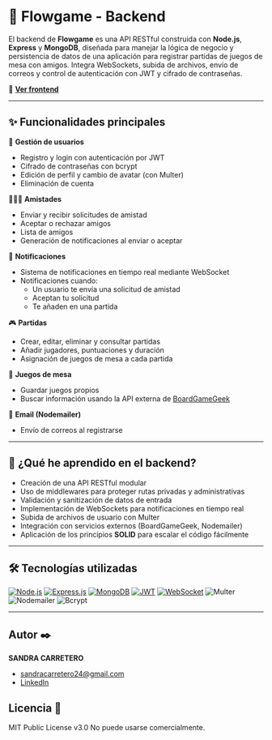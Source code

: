 # 🎲 Flowgame - Backend

El backend de **Flowgame** es una API RESTful construida con **Node.js**, **Express** y **MongoDB**, diseñada para manejar la lógica de negocio y persistencia de datos de una aplicación para registrar partidas de juegos de mesa con amigos. Integra WebSockets, subida de archivos, envío de correos y control de autenticación con JWT y cifrado de contraseñas.

🔗 **[Ver frontend](https://github.com/SandraCarretero/turno-frontend)**

---

## ✨ Funcionalidades principales

👥 **Gestión de usuarios**
- Registro y login con autenticación por JWT
- Cifrado de contraseñas con bcrypt
- Edición de perfil y cambio de avatar (con Multer)
- Eliminación de cuenta

🧑‍🤝‍🧑 **Amistades**
- Enviar y recibir solicitudes de amistad
- Aceptar o rechazar amigos
- Lista de amigos
- Generación de notificaciones al enviar o aceptar

📩 **Notificaciones**
- Sistema de notificaciones en tiempo real mediante WebSocket
- Notificaciones cuando:
  - Un usuario te envía una solicitud de amistad
  - Aceptan tu solicitud
  - Te añaden en una partida

🎮 **Partidas**
- Crear, editar, eliminar y consultar partidas
- Añadir jugadores, puntuaciones y duración
- Asignación de juegos de mesa a cada partida

🎲 **Juegos de mesa**
- Guardar juegos propios
- Buscar información usando la API externa de [BoardGameGeek](https://boardgamegeek.com/xmlapi2)

📧 **Email (Nodemailer)**
- Envío de correos al registrarse

---

## 🧠 ¿Qué he aprendido en el backend?

- Creación de una API RESTful modular
- Uso de middlewares para proteger rutas privadas y administrativas
- Validación y sanitización de datos de entrada
- Implementación de WebSockets para notificaciones en tiempo real
- Subida de archivos de usuario con Multer
- Integración con servicios externos (BoardGameGeek, Nodemailer)
- Aplicación de los principios **SOLID** para escalar el código fácilmente

---

## 🛠️ Tecnologías utilizadas

[![Node.js](https://img.shields.io/badge/Node.js-339933?style=for-the-badge&logo=node.js&logoColor=white)](https://nodejs.org/)
[![Express.js](https://img.shields.io/badge/Express.js-000000?style=for-the-badge&logo=express&logoColor=white)](https://expressjs.com/)
[![MongoDB](https://img.shields.io/badge/MongoDB-47A248?style=for-the-badge&logo=mongodb&logoColor=white)](https://www.mongodb.com/)
[![JWT](https://img.shields.io/badge/JWT-black?style=for-the-badge&logo=JSON%20web%20tokens)](https://jwt.io/)
[![WebSocket](https://img.shields.io/badge/WebSocket-35495E?style=for-the-badge&logo=websockets&logoColor=white)](https://developer.mozilla.org/en-US/docs/Web/API/WebSocket)
![Multer](https://img.shields.io/badge/Multer-00BFFF?style=for-the-badge)
![Nodemailer](https://img.shields.io/badge/Nodemailer-3466A6?style=for-the-badge)
![Bcrypt](https://img.shields.io/badge/Bcrypt-ffcc00?style=for-the-badge)

---

## Autor ✒️

**SANDRA CARRETERO**

- [sandracarretero24@gmail.com](sandracarretero24@gmail.com)
- [LinkedIn](https://www.linkedin.com/in/sandra-carretero-lopez/)
<!-- - [Porfolio web](https://tu-dominio.com/) -->

## Licencia 📄

MIT Public License v3.0
No puede usarse comercialmente.

